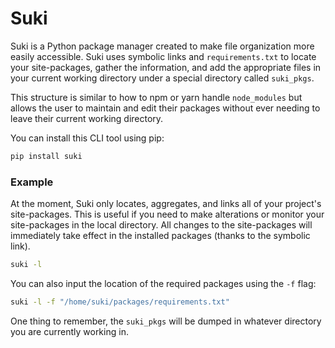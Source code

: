 # Suki

Suki is a Python package manager created to make file organization more easily accessible. Suki uses symbolic links and `requirements.txt` to locate your site-packages, gather the information, and add the appropriate files in your current working directory under a special directory called `suki_pkgs`.

This structure is similar to how to npm or yarn handle `node_modules` but allows the user to maintain and edit their packages without ever needing to leave their current working directory.

You can install this CLI tool using pip:
```bash
pip install suki
```

### Example

At the moment, Suki only locates, aggregates, and links all of your project's site-packages. This is useful if you need to make alterations or monitor your site-packages in the local directory. All changes to the site-packages will immediately take effect in the installed packages (thanks to the symbolic link).
```bash
suki -l
```

You can also input the location of the required packages using the `-f` flag:
```bash
suki -l -f "/home/suki/packages/requirements.txt"
```

One thing to remember, the `suki_pkgs` will be dumped in whatever directory you are currently working in.
